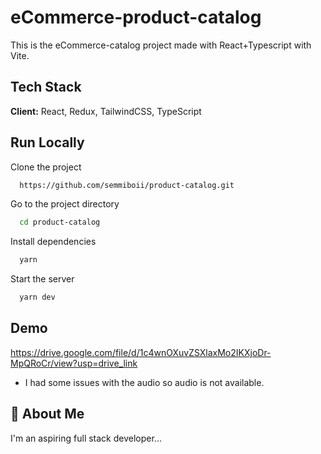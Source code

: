 
# eCommerce-product-catalog

This is the eCommerce-catalog project made with React+Typescript with Vite.




## Tech Stack

**Client:** React, Redux, TailwindCSS, TypeScript



## Run Locally

Clone the project

```bash
  https://github.com/semmiboii/product-catalog.git
```

Go to the project directory

```bash
  cd product-catalog
```

Install dependencies

```bash
  yarn
```

Start the server

```bash
  yarn dev
```


## Demo

https://drive.google.com/file/d/1c4wnOXuvZSXlaxMo2IKXjoDr-MpQRoCr/view?usp=drive_link

- I had some issues with the audio  so audio is not available.


## 🚀 About Me
I'm an aspiring full stack developer...

